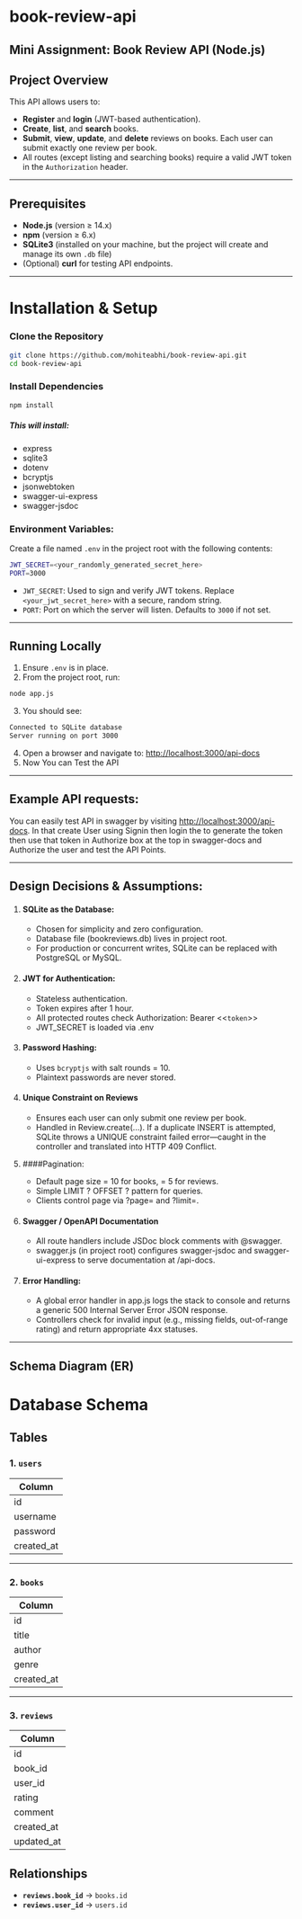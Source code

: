 # book-review-api
Mini Assignment: Book Review API (Node.js) 
---

## Project Overview
This API allows users to:

- **Register** and **login** (JWT-based authentication).
- **Create**, **list**, and **search** books.
- **Submit**, **view**, **update**, and **delete** reviews on books. Each user can submit exactly one review per book.
- All routes (except listing and searching books) require a valid JWT token in the `Authorization` header.
---

## Prerequisites

- **Node.js** (version ≥ 14.x)
- **npm** (version ≥ 6.x)
- **SQLite3** (installed on your machine, but the project will create and manage its own `.db` file)
- (Optional) **curl** for testing API endpoints.

---
# Installation & Setup
### Clone the Repository
```bash
git clone https://github.com/mohiteabhi/book-review-api.git
cd book-review-api
```
### Install Dependencies
```bash
npm install
```
##### This will install:
- express 
- sqlite3
- dotenv
- bcryptjs
- jsonwebtoken
- swagger-ui-express
- swagger-jsdoc

### Environment Variables:
Create a file named `.env` in the project root with the following contents:
```bash
JWT_SECRET=<your_randomly_generated_secret_here>
PORT=3000
```
- `JWT_SECRET`: Used to sign and verify JWT tokens. Replace `<your_jwt_secret_here>` with a secure, random string.
- `PORT`: Port on which the server will listen. Defaults to `3000` if not set.
---

## Running Locally
1. Ensure `.env` is in place.
2. From the project root, run:
```bash
node app.js
```
3. You should see:
```bash
Connected to SQLite database
Server running on port 3000
```
4. Open a browser and navigate to:
[http://localhost:3000/api-docs](URL)
5. Now You can Test the API
---

## Example API requests:
 You can easily test API in swagger by visiting [http://localhost:3000/api-docs](URL). In that create User using Signin then login the to generate the token then use that token in Authorize box at the top in swagger-docs and Authorize the user and test the API Points.
 
 ---
 ## Design Decisions & Assumptions:
 1. #### SQLite as the Database:
    - Chosen for simplicity and zero configuration.
    - Database file (bookreviews.db) lives in project root.
    - For production or concurrent writes, SQLite can be replaced with PostgreSQL or MySQL.
2. #### JWT for Authentication:
    - Stateless authentication.
    - Token expires after 1 hour.
    - All protected routes check Authorization: Bearer <<`token`>>
    - JWT_SECRET is loaded via .env
3. #### Password Hashing:
    - Uses `bcryptjs` with salt rounds = 10.
    - Plaintext passwords are never stored.

4. #### Unique Constraint on Reviews
    - Ensures each user can only submit one review per book.
    - Handled in Review.create(...). If a duplicate INSERT is attempted, SQLite throws a UNIQUE constraint failed error—caught in the controller and translated into HTTP 409 Conflict.

5. ####Pagination:
    - Default page size = 10 for books, = 5 for reviews.
    - Simple LIMIT ? OFFSET ? pattern for queries.
    - Clients control page via ?page= and ?limit=.
6. #### Swagger / OpenAPI Documentation
    - All route handlers include JSDoc block comments with @swagger.
    - swagger.js (in project root) configures swagger-jsdoc and swagger-ui-express to serve documentation at /api-docs.

7. #### Error Handling:
    - A global error handler in app.js logs the stack to console and returns a generic 500 Internal Server Error JSON response.
    - Controllers check for invalid input (e.g., missing fields, out-of-range rating) and return appropriate 4xx statuses.

---
## Schema Diagram (ER)

# Database Schema

## Tables

### 1. `users`

| Column     |
|------------|
| id         |
| username   |
| password   |
| created_at |

---

### 2. `books`

| Column     |
|------------|
| id         |
| title      |
| author     |
| genre      |
| created_at |

---

### 3. `reviews`

| Column      |
|-------------|
| id          |
| book_id     |
| user_id     |
| rating      |
| comment     |
| created_at  |
| updated_at  |


## Relationships

- **`reviews.book_id`** → `books.id`
- **`reviews.user_id`** → `users.id`
